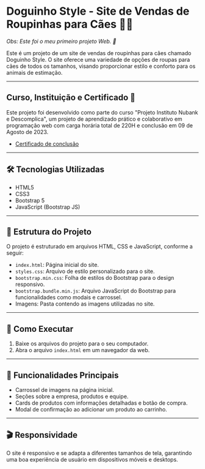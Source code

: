# Doguinho Style - Site de Vendas de Roupinhas para Cães 🐶💜

*Obs: Este foi o meu primeiro projeto Web. 👾*

Este é um projeto de um site de vendas de roupinhas para cães chamado Doguinho Style. O site oferece uma variedade de opções de roupas para cães de todos os tamanhos, visando proporcionar estilo e conforto para os animais de estimação.

---
## Curso, Instituição e Certificado 🎯
Este projeto foi desenvolvido como parte do curso "Projeto Instituto Nubank e Descomplica", um projeto de aprendizado prático e colaborativo em programação web com carga horária total de 220H e conclusão em 09 de Agosto de 2023.<br>
- [Certificado de conclusão](https://1drv.ms/b/c/e3eaf3f62120158b/EfpOp59_PQ1Hm87uUBSJGa0BhbHkPTO66RrJc3WuiZQLqg?e=rw3Peg)

---
## 🛠️ Tecnologias Utilizadas 
- HTML5
- CSS3
- Bootstrap 5
- JavaScript (Bootstrap JS)

---
## 🧩 Estrutura do Projeto
O projeto é estruturado em arquivos HTML, CSS e JavaScript, conforme a seguir:
- `index.html`: Página inicial do site.
- `styles.css`: Arquivo de estilo personalizado para o site.
- `bootstrap.min.css`: Folha de estilos do Bootstrap para o design responsivo.
- `bootstrap.bundle.min.js`: Arquivo JavaScript do Bootstrap para funcionalidades como modais e carrossel.
- Imagens: Pasta contendo as imagens utilizadas no site.

---
## 🚀 Como Executar
1. Baixe os arquivos do projeto para o seu computador.
2. Abra o arquivo `index.html` em um navegador da web.

---
## 🚦 Funcionalidades Principais
- Carrossel de imagens na página inicial.
- Seções sobre a empresa, produtos e equipe.
- Cards de produtos com informações detalhadas e botão de compra.
- Modal de confirmação ao adicionar um produto ao carrinho.

---
## 🎬 Responsividade
O site é responsivo e se adapta a diferentes tamanhos de tela, garantindo uma boa experiência de usuário em dispositivos móveis e desktops.
